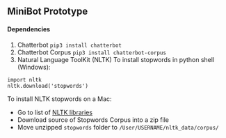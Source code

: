 ## MiniBot Prototype

#### Dependencies
1. Chatterbot
`pip3 install chatterbot`
2. Chatterbot Corpus
`pip3 install chatterbot-corpus`
3. Natural Language ToolKit (NLTK)
To install stopwords in python shell (Windows): 
```
import nltk
nltk.download('stopwords')
```
To install NLTK stopwords on a Mac:
- Go to list of [NLTK libraries](http://www.nltk.org/nltk_data/)
- Download source of Stopwords Corpus into a zip file
- Move unzipped `stopwords` folder to `/User/USERNAME/nltk_data/corpus/`